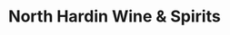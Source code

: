 ---
title: "North Hardin Wine & Spirits"
url: /radcliff/north-hardin-wine-und-spirits/
shop: Spirituosen
---